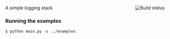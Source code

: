 <a href="https://travis-ci.org/zhijiahu/scope"><img align="right" src="https://travis-ci.org/zhijiahu/scope.svg?branch=master" alt="Build status" /></a>

A simple logging stack

### Running the examples
    $ python main.py -s ../examples
